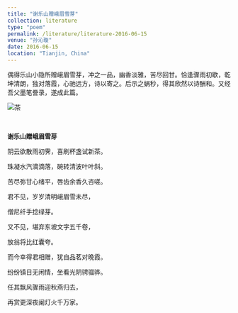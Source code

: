```yaml
---
title: "谢乐山赠峨眉雪芽"
collection: literature
type: "poem"
permalink: /literature/literature-2016-06-15
venue: "孙沁璇"
date: 2016-06-15
location: "Tianjin, China"
---
```


偶得乐山小隐所赠峨眉雪芽，冲之一品，幽香淡雅，苦尽回甘。恰逢骤雨初歇，乾坤清朗，独对落霞，心驰远方，诗以寄之。后示之蜗秒，得其欣然以诗酬和。又经吾父墨笔誊录，遂成此篇。

![茶](https://sunqinxuan.github.io/images/literature-2016-07-23-img1.jpg)

<br>

**谢乐山赠峨眉雪芽**

阴云欲散雨初霁，喜刷杯盏试新茶。

珠凝水汽滴滴落，碗转清波叶叶斜。

苦尽弥甘心绪平，唇齿余香久咨嗟。

君不见，岁岁清明峨眉雪未尽，

僧尼纤手捻绿芽。

又不见，堪弃东坡文字五千卷，

放翁将比红囊夸。

而今幸得君相赠，犹自品茗对晚霞。

纷纷镇日无闲情，坐看光阴骋骝骅。

任其飘风骤雨迎秋燕归去，

再赏更深夜阑灯火千万家。

<br>
